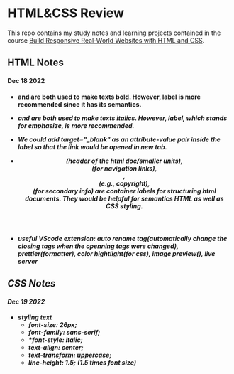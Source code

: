 # HTML&CSS Review #

This repo contains my study notes and learning projects contained in the course [Build Responsive Real-World Websites with HTML and CSS](https://www.udemy.com/course/design-and-develop-a-killer-website-with-html5-and-css3/).

## HTML Notes ##

#### Dec 18 2022 ####

* <strong> and ~~<b>~~ are both used to make texts bold. However, <strong> label is more recommended since it has its semantics.

* <em> and ~~<i>~~ are both used to make texts italics. However, <em> label, which stands for emphasize, is more recommended.

* We could add target="\_blank" as an attribute-value pair inside the <a> label so that the link would be opened in new tab.

* <header>(header of the html doc/smaller units), <nav>(for navigation links), <article>, <footer>(e.g., copyright), <aside>(for secondary info) are container labels for structuring html documents. They would be helpful for semantics HTML as well as CSS styling.

* useful VScode extension: auto rename tag(automatically change the closing tags when the openning tags were changed), prettier(formatter), color hightlight(for css), image preview(<img>), live server


## CSS Notes

#### Dec 19 2022 ####

* *styling text*
  * font-size: 26px;
  * font-family: sans-serif;
  * *font-style: italic;
  * text-align: center;
  * text-transform: uppercase;
  * line-height: 1.5; (1.5 times font size)

